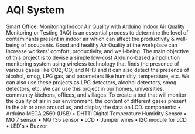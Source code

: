 # AQI System
Smart Office: Monitoring Indoor Air Quality with Arduino 
Indoor Air Quality Monitoring or Testing (IAQ) is an essential process to determine the level of contaminants present in indoor air which can affect the productivity & well-being of occupants. Good and healthy Air Quality at the workplace can increase workers’ comfort, productivity, and well-being. The main objective of this project is to devise a simple low-cost Arduino-based air pollution monitoring system using wireless technology that finds the presence of various gases like CO2, CO, and NH3 and it can also detect the presence of alcohol, smog, LPG gas, and parameters like humidity, temperature, etc. We can also use these projects as LPG detectors, alcohol detectors, smog detectors, etc. We can use this project in our homes, universities, community kitchens, offices, and villages. To create a tool that will monitor the quality of air in our environment, the content of different gases present in the air or area around us, and display the data on LCD.
components:
• Arduino MEGA 2560 (USB)
• DHT11 Digital Temperature Humidity Sensor 
• MQ 7 sensor
• MQ 135 sensor
• LCD
• Jumper wires 
• I2C module for LCD
• LED's
• Buzzer
